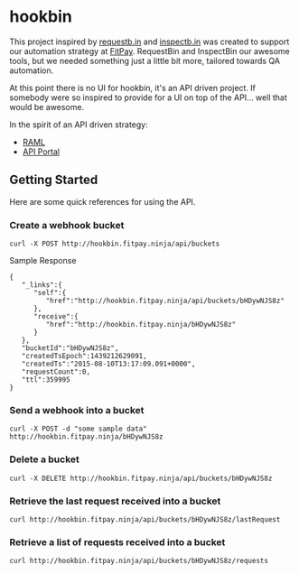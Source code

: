 # hookbin
This project inspired by [requestb.in](http://requestb.in) and [inspectb.in](http://inspectb.in) was created to
support our automation strategy at [FitPay](http://www.fit-pay.com).   RequestBin and InspectBin our awesome tools,
but we needed something just a little bit more, tailored towards QA automation.

At this point there is no UI for hookbin, it's an API driven project.  If somebody were so inspired to provide 
for a UI on top of the API... well that would be awesome.

In the spirit of an API driven strategy:

* [RAML](https://anypoint.mulesoft.com/apiplatform/repository/v2/organizations/fd8d2eae-7955-4ec9-b009-b03635fe994b/public/apis/30535/versions/32204/files/root)
* [API Portal](https://anypoint.mulesoft.com/apiplatform/fitpay/#/portals/organizations/fd8d2eae-7955-4ec9-b009-b03635fe994b/apis/30535/versions/32204/pages/45770)

## Getting Started
Here are some quick references for using the API.
### Create a webhook bucket
```
curl -X POST http://hookbin.fitpay.ninja/api/buckets
```

Sample Response
```
{
   "_links":{
      "self":{
         "href":"http://hookbin.fitpay.ninja/api/buckets/bHDywNJS8z"
      },
      "receive":{
         "href":"http://hookbin.fitpay.ninja/bHDywNJS8z"
      }
   },
   "bucketId":"bHDywNJS8z",
   "createdTsEpoch":1439212629091,
   "createdTs":"2015-08-10T13:17:09.091+0000",
   "requestCount":0,
   "ttl":359995
}
```
### Send a webhook into a bucket
```
curl -X POST -d "some sample data" http://hookbin.fitpay.ninja/bHDywNJS8z
```
### Delete a bucket
```
curl -X DELETE http://hookbin.fitpay.ninja/api/buckets/bHDywNJS8z
```
### Retrieve the last request received into a bucket
```
curl http://hookbin.fitpay.ninja/api/buckets/bHDywNJS8z/lastRequest
```
### Retrieve a list of requests received into a bucket
```
curl http://hookbin.fitpay.ninja/api/buckets/bHDywNJS8z/requests
```

